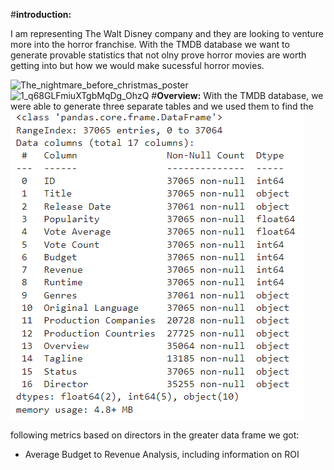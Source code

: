#**introduction:** 

I am representing The Walt Disney company and they are looking to venture more into the horror franchise. With the TMDB database we want to generate provable statistics that not olny prove horror movies are worth getting into but how we would make sucessful horror movies. 

![The_nightmare_before_christmas_poster](https://github.com/user-attachments/assets/6dcfcdfc-6e64-4ddc-8805-9d42361c1b4c)
![1_q68GLFmiuXTgbMqDg_OhzQ](https://github.com/user-attachments/assets/586cfd84-80f7-467f-ab01-6c76b2e84989)
#**Overview:**
With the TMDB database, we were able to generate three separate tables and we used them to find the
![Initial DataFrame](Images/init_df.png)

following metrics based on directors in the greater data frame we got: 
- Average Budget to Revenue Analysis, including information on ROI
